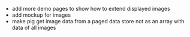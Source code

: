 - add more demo pages to show how to extend displayed images
- add mockup for images
- make pig get image data from a paged data store not as an array with data of all images
